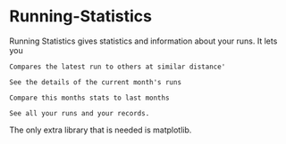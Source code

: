 Running-Statistics
==================

Running Statistics gives statistics and information about your runs. It lets you 

    Compares the latest run to others at similar distance'
    
    See the details of the current month's runs
    
    Compare this months stats to last months
    
    See all your runs and your records.
    
The only extra library that is needed is matplotlib.
